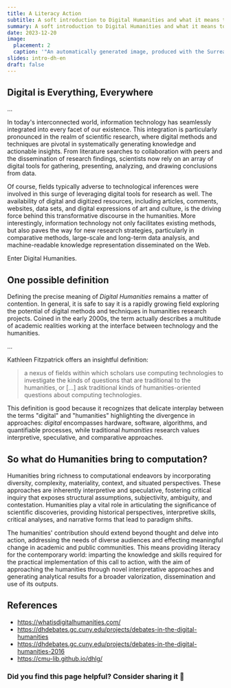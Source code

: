 ```yaml
---
title: A Literacy Action
subtitle: A soft introduction to Digital Humanities and what it means to produce digital research projects
summary: A soft introduction to Digital Humanities and what it means to produce digital research projects
date: 2023-12-20
image:
  placement: 2
  caption: '"An automatically generated image, produced with the Surreal Graphics Generator (https://deepai.org/machine-learning-model/surreal-graphics-generator) by entering the prompt "Digital Humanities"'
slides: intro-dh-en
draft: false
---
```


## Digital is Everything, Everywhere

...

In today's interconnected world, information technology has seamlessly integrated into every facet of our existence. This integration is particularly pronounced in the realm of scientific research, where digital methods and techniques are pivotal in systematically generating knowledge and actionable insights. From literature searches to collaboration with peers and the dissemination of research findings, scientists now rely on an array of digital tools for gathering, presenting, analyzing, and drawing conclusions from data.

Of course, fields typically adverse to technological inferences were involved in this surge of leveraging digital tools for research as well. The availability of digital and digitized resources, including articles, comments, websites, data sets, and digital expressions of art and culture, is the driving force behind this transformative discourse in the humanities. More interestingly, information technology not only facilitates existing methods, but also paves the way for new research strategies, particularly in comparative methods, large-scale and long-term data analysis, and machine-readable knowledge representation disseminated on the Web.

Enter Digital Humanities.

## One possible definition
Defining the precise meaning of _Digital Humanities_ remains a matter of contention. In general, it is safe to say it is a rapidly growing field exploring the potential of digital methods and techniques in humanities research projects. Coined in the early 2000s, the term actually describes a multitude of academic realities working at the interface between technology and the humanities.

...

Kathleen Fitzpatrick offers an insightful definition:

> a nexus of fields within which scholars use computing technologies to investigate the kinds of questions that are traditional to the humanities, or [...] ask traditional kinds of humanities-oriented questions about computing technologies.

This definition is good because it recognizes that delicate interplay between the terms "digital" and "humanities" highlighting the divergence in approaches: _digital_ encompasses hardware, software, algorithms, and quantifiable processes, while traditional _humanities_ research values interpretive, speculative, and comparative approaches.

## So what do Humanities bring to computation?

Humanities bring richness to computational endeavors by incorporating diversity, complexity, materiality, context, and situated perspectives. These approaches are inherently interpretive and speculative, fostering critical inquiry that exposes structural assumptions, subjectivity, ambiguity, and contestation. Humanities play a vital role in articulating the significance of scientific discoveries, providing historical perspectives, interpretive skills, critical analyses, and narrative forms that lead to paradigm shifts.

The humanities' contribution should extend beyond thought and delve into action, addressing the needs of diverse audiences and effecting meaningful change in academic and public communities. This means providing literacy for the contemporary world: imparting the knowledge and skills required for the practical implementation of this call to action, with the aim of approaching the humanities through novel interpretative approaches and generating analytical results for a broader valorization, dissemination and use of its outputs. 

## References
- https://whatisdigitalhumanities.com/
- https://dhdebates.gc.cuny.edu/projects/debates-in-the-digital-humanities
- https://dhdebates.gc.cuny.edu/projects/debates-in-the-digital-humanities-2016
- https://cmu-lib.github.io/dhlg/

### Did you find this page helpful? Consider sharing it 🙌
